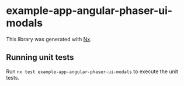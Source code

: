 # example-app-angular-phaser-ui-modals

This library was generated with [Nx](https://nx.dev).


## Running unit tests

Run `nx test example-app-angular-phaser-ui-modals` to execute the unit tests.


